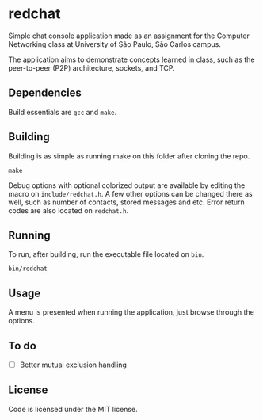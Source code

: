 redchat
=======

Simple chat console application made as an assignment for the Computer
Networking class at University of São Paulo, São Carlos campus.

The application aims to demonstrate concepts learned in class, such as
the peer-to-peer (P2P) architecture, sockets, and TCP.

Dependencies
------------

Build essentials are `gcc` and `make`.

Building
--------

Building is as simple as running make on this folder after cloning the
repo.

    make

Debug options with optional colorized output are available by editing the macro on `include/redchat.h`. A few other options can be changed there as well, such as number of contacts, stored messages and etc.
Error return codes are also located on `redchat.h`.

Running
-------

To run, after building, run the executable file located on `bin`.

    bin/redchat

Usage
-----

A menu is presented when running the application, just browse through
the options.

To do
-----

* [ ] Better mutual exclusion handling

License
-------
Code is licensed under the MIT license.
